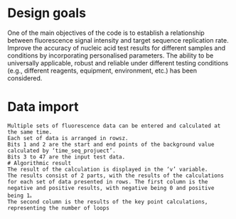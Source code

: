 # Design goals
One of the main objectives of the code is to establish a relationship between fluorescence signal intensity and target sequence replication rate.
Improve the accuracy of nucleic acid test results for different samples and conditions by incorporating personalised parameters.
The ability to be universally applicable, robust and reliable under different testing conditions (e.g., different reagents, equipment, environment, etc.) has been considered.
# Data import
```P_overall = xlsread('E:\***.xlsx',sheet *,'E2:AY63');
Multiple sets of fluorescence data can be entered and calculated at the same time.
Each set of data is arranged in rowsz.
Bits 1 and 2 are the start and end points of the background value calculated by ‘time_seq_projuect’.
Bits 3 to 47 are the input test data.
# Algorithmic result
The result of the calculation is displayed in the ‘v’ variable.
The results consist of 2 parts, with the results of the calculations for each set of data presented in rows. The first column is the negative and positive results, with negative being 0 and positive being 1。
The second column is the results of the key point calculations, representing the number of loops
